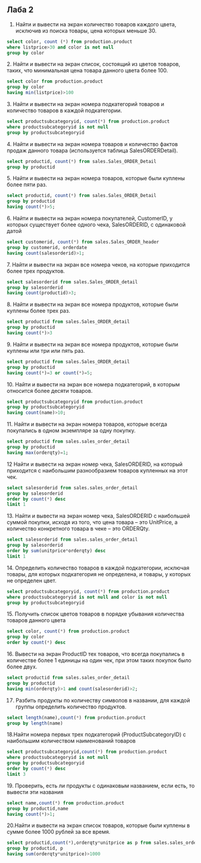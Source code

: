 ## Лаба 2
1. Найти и вывести на экран количество товаров каждого цвета, исключив из поиска товары, цена которых меньше 30.

```sql
select color, count (*) from production.product
where listprice>30 and color is not null
group by color
```

2\. Найти и вывести на экран список, состоящий из цветов товаров, таких, что минимальная цена товара данного цвета более 100.

```sql
select color from production.product
group by color
having min(listprice)>100
```

3\. Найти и вывести на экран номера подкатегорий товаров и количество товаров  в каждой подкатегории.

```sql
select productsubcategoryid, count(*) from production.product
where productsubcategoryid is not null
group by productsubcategoryid
```

4\. Найти и вывести на экран номера товаров и количество фактов продаж данного товара (используется таблица SalesORDERDetail).

```sql
select productid, count(*) from sales.Sales_ORDER_Detail
group by productid
```

5\. Найти и вывести на экран номера товаров, которые были куплены более пяти раз.

```sql
select productid, count(*) from sales.Sales_ORDER_Detail
group by productid
having count(*)>5;
```

6\. Найти и вывести на экран номера покупателей, CustomerID, у которых существует более одного чека, SalesORDERID, с одинаковой датой

```sql
select customerid, count(*) from sales.Sales_ORDER_header
group by customerid, orderdate
having count(salesorderid)>1;
```

7\. Найти и вывести на экран все номера чеков, на которые приходится более трех продуктов.

```sql
select salesorderid from sales.Sales_ORDER_detail
group by salesorderid
having count(productid)>3;
```

8\. Найти и вывести на экран все номера продуктов, которые были куплены более трех раз.

```sql
select productid from sales.Sales_ORDER_detail
group by productid
having count(*)>3
```


9\. Найти и вывести на экран все номера продуктов, которые были куплены или три или пять раз.

```sql
select productid from sales.Sales_ORDER_detail
group by productid
having count(*)=3 or count(*)=5;
```

10\. Найти и вывести на экран все номера подкатегорий, в которым относится более десяти товаров.

```sql
select productsubcategoryid from production.product
group by productsubcategoryid
having count(name)>10;
```

11\. Найти и вывести на экран номера товаров, которые всегда покупались в одном экземпляре за одну покупку.

```sql
select productid from sales.sales_order_detail
group by productid
having max(orderqty)=1;
```

12 Найти и вывести на экран номер чека, SalesORDERID, на который приходится с наибольшим разнообразием товаров купленных на этот чек. 

```sql
select salesorderid from sales.sales_order_detail
group by salesorderid
order by count(*) desc
limit 1
```

13\. Найти и вывести на экран номер чека, SalesORDERID с наибольшей суммой покупки, исходя из того, что цена товара – это UnitPrice, а количество конкретного товара в чеке – это ORDERQty.

```sql
select salesorderid from sales.sales_order_detail
group by salesorderid
order by sum(unitprice*orderqty) desc
limit 1
```

14\. Определить количество товаров в каждой подкатегории, исключая товары, для которых подкатегория не определена, и товары, у которых не определен цвет.

```sql
select productsubcategoryid, count(*) from production.product
where productsubcategoryid is not null and color is not null
group by productsubcategoryid
```

15\. Получить список цветов товаров в порядке убывания количества товаров данного цвета

```sql
select color, count(*) from production.product
group by color
order by count(*) desc
```

16\. Вывести на экран ProductID тех товаров, что всегда покупались в количестве более 1 единицы на один чек, при этом таких покупок было более двух.

```sql
select productid from sales.sales_order_detail
group by productid
having min(orderqty)>1 and count(salesorderid)>2;
```

17.  Разбить продукты по количеству символов в названии, для каждой группы определить количество продуктов.  

```sql
select length(name),count(*) from production.product
group by length(name)
```

  18.Найти номера первых трех подкатегорий (ProductSubcategoryID) с наибольшим количеством наименований товаров 

```sql
select productsubcategoryid,count(*) from production.product
where productsubcategoryid is not null
group by productsubcategoryid
order by count(*) desc
limit 3
```

19\. Проверить, есть ли продукты с одинаковым названием, если есть, то вывести эти названия  

```sql
select name,count(*) from production.product
group by productid,name
having count(*)>1;
```

20\.Найти и вывести на экран список товаров, которые были куплены в сумме более 1000 рублей за все время.  

```sql
select productid,count(*),orderqty*unitprice as p from sales.sales_order_detail
group by productid, p
having sum(orderqty*unitprice)>1000

```

